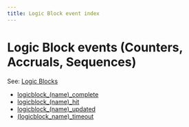 ```yaml
---
title: Logic Block event index
---
```


# Logic Block events (Counters, Accruals, Sequences)

See: [Logic Blocks](../../game_logic/logic_blocks/index.md)

* [logicblock_(name)_complete](../logicblock_name_complete.md)
* [logicblock_(name)_hit](../logicblock_name_hit.md)
* [logicblock_(name)_updated](../logicblock_name_updated.md)
* [(logicblock_name)_timeout](../name_timeout.md)
